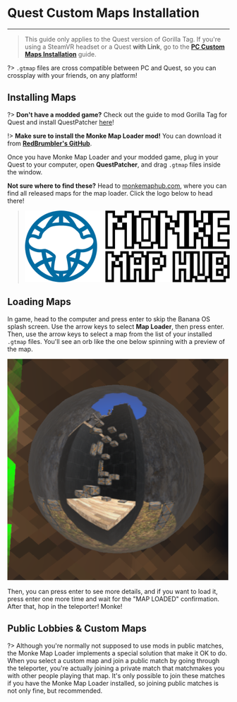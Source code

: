 # Quest Custom Maps Installation
---
>
> This guide only applies to the Quest version of Gorilla Tag.
> If you're using a SteamVR headset or a Quest **with Link**, go to the [**PC Custom Maps Installation**](pc-maploading) guide.

?> `.gtmap` files are cross compatible between PC and Quest, so you can crossplay with your friends, on any platform!

## Installing Maps
?> **Don't have a modded game?** Check out the guide to mod Gorilla Tag for Quest and install QuestPatcher [here](quest-guide)!

!> **Make sure to install the Monke Map Loader mod!** You can download it from [**RedBrumbler's GitHub**](https://github.com/RedBrumbler/MonkeMapLoader/releases/latest).

Once you have Monke Map Loader and your modded game, plug in your Quest to your computer, open **QuestPatcher**, and drag `.gtmap` files inside the window.

**Not sure where to find these?** Head to [monkemaphub.com](https://monkemaphub.com), where you can find all released maps for the map loader. Click the logo below to head there!

> [![Monke Map Hub logo](/docs/files/MMHLOGO.png)](https://monkemaphub.com)

## Loading Maps
In game, head to the computer and press enter to skip the Banana OS splash screen. Use the arrow keys to select **Map Loader**, then press enter. Then, use the arrow keys to select a map from the list of your installed `.gtmap` files. You'll see an orb like the one below spinning with a preview of the map.

![Orb Preview](/docs/files/orb.png)

Then, you can press enter to see more details, and if you want to load it, press enter one more time and wait for the "MAP LOADED" confirmation. After that, hop in the teleporter! Monke!

## Public Lobbies & Custom Maps

?> Although you're normally not supposed to use mods in public matches, the Monke Map Loader implements a special solution that make it OK to do.
When you select a custom map and join a public match by going through the teleporter, you're actually joining a private match that matchmakes you with other people playing that map.
It's only possible to join these matches if you have the Monke Map Loader installed, so joining public matches is not only fine, but recommended.
